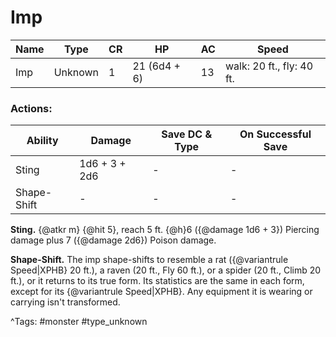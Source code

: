 # Imp

| Name | Type | CR | HP | AC | Speed |
|------|------|----|----|----|-------|
| Imp | Unknown | 1 | 21 (6d4 + 6) | 13 | walk: 20 ft., fly: 40 ft. |

### Actions:

| Ability | Damage | Save DC & Type | On Successful Save |
|---------|--------|----------------|--------------------|
| Sting | 1d6 + 3 + 2d6 | - | - |
| Shape-Shift | - | - | - |


**Sting.** {@atkr m} {@hit 5}, reach 5 ft. {@h}6 ({@damage 1d6 + 3}) Piercing damage plus 7 ({@damage 2d6}) Poison damage.

**Shape-Shift.** The imp shape-shifts to resemble a rat ({@variantrule Speed|XPHB} 20 ft.), a raven (20 ft., Fly 60 ft.), or a spider (20 ft., Climb 20 ft.), or it returns to its true form. Its statistics are the same in each form, except for its {@variantrule Speed|XPHB}. Any equipment it is wearing or carrying isn't transformed.

^Tags: #monster #type_unknown